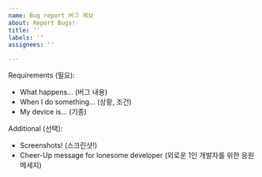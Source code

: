 ```yaml
---
name: Bug report 버그 제보
about: Report Bugs!
title: ''
labels: ''
assignees: ''

---
```


Requirements (필요):
- What happens... (버그 내용)
- When I do something... (상황, 조건)
- My device is... (기종)

Additional (선택):
- Screenshots! (스크린샷!)
- Cheer-Up message for lonesome developer
  (외로운 1인 개발자를 위한 응원 메세지)
